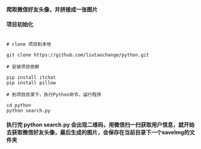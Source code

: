 
#### 爬取微信好友头像，并拼接成一张图片

#### 项目初始化

```

# clone 项目到本地

git clone https://github.com/liutaochange/python.git

# 安装项目依赖

pip install itchat
pip install pillow

# 到项目目录下，执行Python命令，运行程序

cd python
python search.py

```

#### 执行完 python search.py 会出现二维码，用微信扫一扫获取用户信息，就开始去获取微信好友头像，最后生成的图片，会保存在当前目录下一个saveImg的文件夹